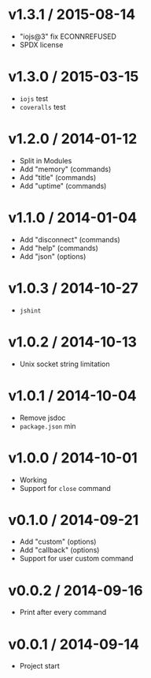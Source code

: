 v1.3.1 / 2015-08-14
==================

  * "iojs@3" fix ECONNREFUSED
  * SPDX license

v1.3.0 / 2015-03-15
==================

  * `iojs` test
  * `coveralls` test

v1.2.0 / 2014-01-12
==================

  * Split in Modules
  * Add "memory" (commands)
  * Add "title" (commands)
  * Add "uptime" (commands)

v1.1.0 / 2014-01-04
==================

  * Add "disconnect" (commands)
  * Add "help" (commands)
  * Add "json" (options)

v1.0.3 / 2014-10-27
==================

  * `jshint`

v1.0.2 / 2014-10-13
==================

  * Unix socket string limitation

v1.0.1 / 2014-10-04
==================

  * Remove jsdoc
  * `package.json` min

v1.0.0 / 2014-10-01
==================

  * Working
  * Support for `close` command

v0.1.0 / 2014-09-21
==================

  * Add "custom" (options)
  * Add "callback" (options)
  * Support for user custom command

v0.0.2 / 2014-09-16
==================

  * Print after every command

v0.0.1 / 2014-09-14
==================

  * Project start

